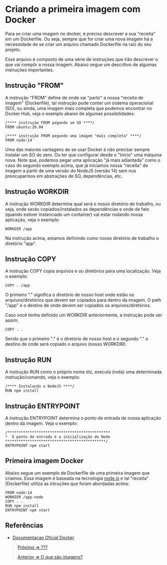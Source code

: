 # Criando a primeira imagem com Docker

Para se criar uma imagem no docker, é preciso descrever a sua "receita" em um Dockerfile. Ou seja, sempre que for criar uma nova imagem há a necessidade de se criar um arquivo chamado Dockerfile na raíz do seu projeto.

Esse arquivo é composto de uma série de instruções que irão descrever o que vai compôr a nossa imagem. Abaixo segue um descritivo de algumas instruções importantes.

## Instrução "FROM"

A instrução "FROM" define de onde vai "partir" a nossa "receita de imagem" (Dockerfile), tal instrução pode conter um sistema operacional (SO), ou ainda, uma imagem mais completa que podemos encontrar no Docker Hub, veja o exemplo abaixo de algumas possibilidades:

    /**** instrução FROM pegando um SO ****/
    FROM ubuntu:20.04

    /**** instrução FROM pegando uma imagem "mais completa" ****/
    FROM node:14

Uma das maiores vantagens de se usar Docker é não precisar sempre instalar um SO do zero. Ou ter que configurar desde o "início" uma máquina nova. Note que, podemos pegar uma aplicação "já mais adiantada" como o caso do segundo exemplo acima, que já iniciamos nossa "receita" de imagem a partir de uma versão do NodeJS (versão 14) sem nos preocuparmos em abstrações de SO, dependências, etc.

## Instrução WORKDIR

A instrução WORKDIR determina qual será o nosso diretório de trabalho, ou seja, onde seráo copiados/instalados as dependências e onde de fato (quando estiver instanciado um container) vai estar rodando nossa aplicação, veja o exemplo:

    WORKDIR /app

Na instrução acima, estamos definindo como nosso diretório de trabalho o diretório "app".

## Instrução COPY

A instrução COPY copia arquivos e ou diretórios para uma localização. Veja o exemplo:

    COPY . /app

O primeiro "." significa o diretório de nosso host onde estão os arquivos/diretórios que devem ser copiados para dentro da imagem. O path "/app" é o destino de onde devem ser copiados os arquivos/diretórios.

Caso você tenha definido um WORKDIR anteriormente, a instrução pode ser assim:

    COPY . .

Sendo que o primeiro "." é o diretório de nosso host e o segundo "." o destino de onde será copiado o arquivo (nosso WORKDIR).

## Instrução RUN

A instrução RUN como o próprio nome diz, executa (roda) uma determinada instrução/comando, veja o exemplo:

    /**** Instalando o NodeJS ****/
    RUN npm install 

## Instrução ENTRYPOINT

A instrução ENTRYPOINT determina o ponto de entrada de nossa aplicação dentro da imagem. Veja o exemplo:

    /**********************************************
    *  O ponto de entrada é a inicialização do Node 
    *********************************************/
    ENTRYPOINT npm start

## Primeira imagem Docker

Abaixo segue um exemplo de Dockerfile de uma primeira imagem que criamos. Essa imagem é baseada na tecnologia [node.js](https://nodejs.org/en/) e tal "receita" (Dockerfile) utiliza as intruções que foram abordadas acima:

    FROM node:14
    WORKDIR /app-node
    COPY . .
    RUN npm install
    ENTRYPOINT npm start


## Referências

- [Documentacao Oficial Docker](https://docs.docker.com/engine/reference/builder/)


> [Próximo => ??? ](imagem02.md)

> [Anterior => O que são imagens? ](imagem.md)